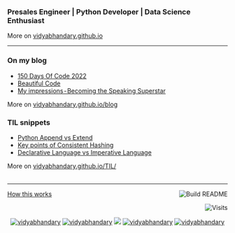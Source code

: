 ###  Presales Engineer | Python Developer | Data Science Enthusiast 
More on [vidyabhandary.github.io](https://vidyabhandary.github.io)

<table><tr>

---

### On my blog
<!-- blog starts -->
* [150 Days Of Code 2022](https://vidyabhandary.github.io/blog/2022/07/04/150DaysOfCode-2022.html)
* [Beautiful Code](https://vidyabhandary.github.io/blog/2022/06/19/Beautiful_Code.html)
* [My impressions - Becoming the Speaking Superstar](https://vidyabhandary.github.io/blog/publicspeaking,/communication/2022/06/06/MyImpressions.html)
<!-- blog ends -->
More on [vidyabhandary.github.io/blog](https://vidyabhandary.github.io/blog/)
</tr>

<tr>

### TIL snippets
<!-- tilentries starts -->

* [Python Append vs Extend](https://github.com/vidyabhandary/til/blob/master/python/AppendvsExtend.md)
* [Key points of Consistent Hashing](https://github.com/vidyabhandary/til/blob/master/misc/ConsistentHashing.md)
* [Declarative Language vs Imperative Language](https://github.com/vidyabhandary/til/blob/master/sql/DeclarativeVsImperative.md)
<!-- tilentries ends -->
More on [vidyabhandary.github.io/TIL/](https://vidyabhandary.github.io/TIL/)
</tr>

</table>

---

<a href="https://vidyabhandary.github.io/blog/github/2020/07/27/Self-updating-profile-readme.html">How this works</a>
<a href="https://github.com/vidyabhandary/vidyabhandary/actions"><img src="https://github.com/vidyabhandary/vidyabhandary/workflows/Build%20README/badge.svg" align="right" alt="Build README"></a> 

<a href="https://visitor-badge.laobi.icu/badge?page_id=vidyabhandary.visitor-badge&title=Visits"><img src="https://visitor-badge.laobi.icu/badge?page_id=vidyabhandary.visitor-badge&title=Visits" align="right" alt="Visits"></a> 

<p></br></p>
<p align="center">
  <a href="https://in.linkedin.com/in/vidyabhandary" target="blank"><img src="https://img.shields.io/badge/LinkedIn-0077B5?style=for-the-badge&logo=linkedin&logoColor=white" alt="vidyabhandary"/></a> 
  <a href="https://vidyabhandary.medium.com" target="blank"><img src="https://img.shields.io/badge/Medium-12100E?style=for-the-badge&logo=medium&logoColor=white" alt="vidyabhandary" /></a> 
  <a href="https://twitter.com/vidya_bhandary" target="blank"><img src="https://img.shields.io/badge/Twitter-1DA1F2?style=for-the-badge&logo=twitter&logoColor=white" /></a> 
    <a href="https://dev.to/vidyabhandary" target="blank"><img src="https://img.shields.io/badge/dev.to-0A0A0A?style=for-the-badge&logo=dev.to&logoColor=white" alt="vidyabhandary" /></a>
  <a href="https://kaggle.com/vidyabhandary" target="blank"><img src="https://img.shields.io/badge/KAGGLE-20BEFF?&style=for-the-badge&logo=kaggle&logoColor=white" alt="vidyabhandary"  /></a> 
</p>  


<!-- ### Hi there 👋 --->
<!--
<a href="https://in.linkedin.com/in/vidyabhandary"><img height="24" width="24" src="https://cdn.jsdelivr.net/npm/simple-icons@v3/icons/linkedin.svg" /></a>
-->
<!--
**vidyabhandary/vidyabhandary** is a ✨ _special_ ✨ repository because its `README.md` (this file) appears on your GitHub profile.
-->
<!--
Here are some ideas to get you started:

- 🔭 I’m currently working on ...
- 🌱 I’m currently learning ...
- 👯 I’m looking to collaborate on ...
- 🤔 I’m looking for help with ...
- 💬 Ask me about ...
- 📫 How to reach me: ...
- 😄 Pronouns: ...
- ⚡ Fun fact: ...
-->
